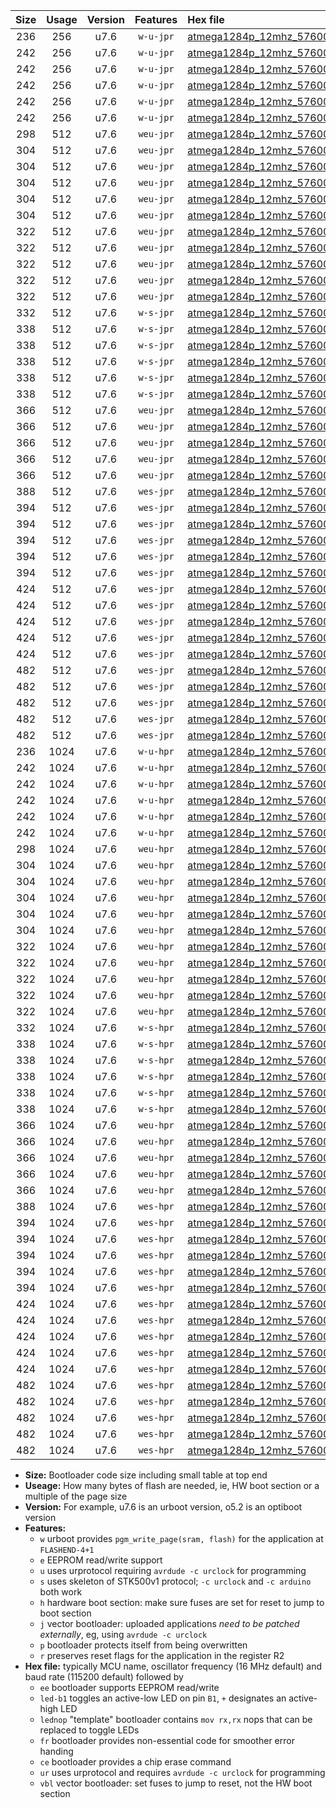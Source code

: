 |Size|Usage|Version|Features|Hex file|
|:-:|:-:|:-:|:-:|:--|
|236|256|u7.6|`w-u-jpr`|[atmega1284p_12mhz_57600bps_ur_vbl.hex](https://raw.githubusercontent.com/stefanrueger/urboot/main//atmega1284p_12mhz_57600bps_ur_vbl.hex)|
|242|256|u7.6|`w-u-jpr`|[atmega1284p_12mhz_57600bps_led+b5_ur_vbl.hex](https://raw.githubusercontent.com/stefanrueger/urboot/main//atmega1284p_12mhz_57600bps_led+b5_ur_vbl.hex)|
|242|256|u7.6|`w-u-jpr`|[atmega1284p_12mhz_57600bps_led+b7_ur_vbl.hex](https://raw.githubusercontent.com/stefanrueger/urboot/main//atmega1284p_12mhz_57600bps_led+b7_ur_vbl.hex)|
|242|256|u7.6|`w-u-jpr`|[atmega1284p_12mhz_57600bps_led+c7_ur_vbl.hex](https://raw.githubusercontent.com/stefanrueger/urboot/main//atmega1284p_12mhz_57600bps_led+c7_ur_vbl.hex)|
|242|256|u7.6|`w-u-jpr`|[atmega1284p_12mhz_57600bps_led+d7_ur_vbl.hex](https://raw.githubusercontent.com/stefanrueger/urboot/main//atmega1284p_12mhz_57600bps_led+d7_ur_vbl.hex)|
|242|256|u7.6|`w-u-jpr`|[atmega1284p_12mhz_57600bps_lednop_ur_vbl.hex](https://raw.githubusercontent.com/stefanrueger/urboot/main//atmega1284p_12mhz_57600bps_lednop_ur_vbl.hex)|
|298|512|u7.6|`weu-jpr`|[atmega1284p_12mhz_57600bps_ee_ur_vbl.hex](https://raw.githubusercontent.com/stefanrueger/urboot/main//atmega1284p_12mhz_57600bps_ee_ur_vbl.hex)|
|304|512|u7.6|`weu-jpr`|[atmega1284p_12mhz_57600bps_ee_led+b5_ur_vbl.hex](https://raw.githubusercontent.com/stefanrueger/urboot/main//atmega1284p_12mhz_57600bps_ee_led+b5_ur_vbl.hex)|
|304|512|u7.6|`weu-jpr`|[atmega1284p_12mhz_57600bps_ee_led+b7_ur_vbl.hex](https://raw.githubusercontent.com/stefanrueger/urboot/main//atmega1284p_12mhz_57600bps_ee_led+b7_ur_vbl.hex)|
|304|512|u7.6|`weu-jpr`|[atmega1284p_12mhz_57600bps_ee_led+c7_ur_vbl.hex](https://raw.githubusercontent.com/stefanrueger/urboot/main//atmega1284p_12mhz_57600bps_ee_led+c7_ur_vbl.hex)|
|304|512|u7.6|`weu-jpr`|[atmega1284p_12mhz_57600bps_ee_led+d7_ur_vbl.hex](https://raw.githubusercontent.com/stefanrueger/urboot/main//atmega1284p_12mhz_57600bps_ee_led+d7_ur_vbl.hex)|
|304|512|u7.6|`weu-jpr`|[atmega1284p_12mhz_57600bps_ee_lednop_ur_vbl.hex](https://raw.githubusercontent.com/stefanrueger/urboot/main//atmega1284p_12mhz_57600bps_ee_lednop_ur_vbl.hex)|
|322|512|u7.6|`weu-jpr`|[atmega1284p_12mhz_57600bps_ee_led+b5_fr_ur_vbl.hex](https://raw.githubusercontent.com/stefanrueger/urboot/main//atmega1284p_12mhz_57600bps_ee_led+b5_fr_ur_vbl.hex)|
|322|512|u7.6|`weu-jpr`|[atmega1284p_12mhz_57600bps_ee_led+b7_fr_ur_vbl.hex](https://raw.githubusercontent.com/stefanrueger/urboot/main//atmega1284p_12mhz_57600bps_ee_led+b7_fr_ur_vbl.hex)|
|322|512|u7.6|`weu-jpr`|[atmega1284p_12mhz_57600bps_ee_led+c7_fr_ur_vbl.hex](https://raw.githubusercontent.com/stefanrueger/urboot/main//atmega1284p_12mhz_57600bps_ee_led+c7_fr_ur_vbl.hex)|
|322|512|u7.6|`weu-jpr`|[atmega1284p_12mhz_57600bps_ee_led+d7_fr_ur_vbl.hex](https://raw.githubusercontent.com/stefanrueger/urboot/main//atmega1284p_12mhz_57600bps_ee_led+d7_fr_ur_vbl.hex)|
|322|512|u7.6|`weu-jpr`|[atmega1284p_12mhz_57600bps_ee_lednop_fr_ur_vbl.hex](https://raw.githubusercontent.com/stefanrueger/urboot/main//atmega1284p_12mhz_57600bps_ee_lednop_fr_ur_vbl.hex)|
|332|512|u7.6|`w-s-jpr`|[atmega1284p_12mhz_57600bps_vbl.hex](https://raw.githubusercontent.com/stefanrueger/urboot/main//atmega1284p_12mhz_57600bps_vbl.hex)|
|338|512|u7.6|`w-s-jpr`|[atmega1284p_12mhz_57600bps_led+b5_vbl.hex](https://raw.githubusercontent.com/stefanrueger/urboot/main//atmega1284p_12mhz_57600bps_led+b5_vbl.hex)|
|338|512|u7.6|`w-s-jpr`|[atmega1284p_12mhz_57600bps_led+b7_vbl.hex](https://raw.githubusercontent.com/stefanrueger/urboot/main//atmega1284p_12mhz_57600bps_led+b7_vbl.hex)|
|338|512|u7.6|`w-s-jpr`|[atmega1284p_12mhz_57600bps_led+c7_vbl.hex](https://raw.githubusercontent.com/stefanrueger/urboot/main//atmega1284p_12mhz_57600bps_led+c7_vbl.hex)|
|338|512|u7.6|`w-s-jpr`|[atmega1284p_12mhz_57600bps_led+d7_vbl.hex](https://raw.githubusercontent.com/stefanrueger/urboot/main//atmega1284p_12mhz_57600bps_led+d7_vbl.hex)|
|338|512|u7.6|`w-s-jpr`|[atmega1284p_12mhz_57600bps_lednop_vbl.hex](https://raw.githubusercontent.com/stefanrueger/urboot/main//atmega1284p_12mhz_57600bps_lednop_vbl.hex)|
|366|512|u7.6|`weu-jpr`|[atmega1284p_12mhz_57600bps_ee_led+b5_fr_ce_ur_vbl.hex](https://raw.githubusercontent.com/stefanrueger/urboot/main//atmega1284p_12mhz_57600bps_ee_led+b5_fr_ce_ur_vbl.hex)|
|366|512|u7.6|`weu-jpr`|[atmega1284p_12mhz_57600bps_ee_led+b7_fr_ce_ur_vbl.hex](https://raw.githubusercontent.com/stefanrueger/urboot/main//atmega1284p_12mhz_57600bps_ee_led+b7_fr_ce_ur_vbl.hex)|
|366|512|u7.6|`weu-jpr`|[atmega1284p_12mhz_57600bps_ee_led+c7_fr_ce_ur_vbl.hex](https://raw.githubusercontent.com/stefanrueger/urboot/main//atmega1284p_12mhz_57600bps_ee_led+c7_fr_ce_ur_vbl.hex)|
|366|512|u7.6|`weu-jpr`|[atmega1284p_12mhz_57600bps_ee_led+d7_fr_ce_ur_vbl.hex](https://raw.githubusercontent.com/stefanrueger/urboot/main//atmega1284p_12mhz_57600bps_ee_led+d7_fr_ce_ur_vbl.hex)|
|366|512|u7.6|`weu-jpr`|[atmega1284p_12mhz_57600bps_ee_lednop_fr_ce_ur_vbl.hex](https://raw.githubusercontent.com/stefanrueger/urboot/main//atmega1284p_12mhz_57600bps_ee_lednop_fr_ce_ur_vbl.hex)|
|388|512|u7.6|`wes-jpr`|[atmega1284p_12mhz_57600bps_ee_vbl.hex](https://raw.githubusercontent.com/stefanrueger/urboot/main//atmega1284p_12mhz_57600bps_ee_vbl.hex)|
|394|512|u7.6|`wes-jpr`|[atmega1284p_12mhz_57600bps_ee_led+b5_vbl.hex](https://raw.githubusercontent.com/stefanrueger/urboot/main//atmega1284p_12mhz_57600bps_ee_led+b5_vbl.hex)|
|394|512|u7.6|`wes-jpr`|[atmega1284p_12mhz_57600bps_ee_led+b7_vbl.hex](https://raw.githubusercontent.com/stefanrueger/urboot/main//atmega1284p_12mhz_57600bps_ee_led+b7_vbl.hex)|
|394|512|u7.6|`wes-jpr`|[atmega1284p_12mhz_57600bps_ee_led+c7_vbl.hex](https://raw.githubusercontent.com/stefanrueger/urboot/main//atmega1284p_12mhz_57600bps_ee_led+c7_vbl.hex)|
|394|512|u7.6|`wes-jpr`|[atmega1284p_12mhz_57600bps_ee_led+d7_vbl.hex](https://raw.githubusercontent.com/stefanrueger/urboot/main//atmega1284p_12mhz_57600bps_ee_led+d7_vbl.hex)|
|394|512|u7.6|`wes-jpr`|[atmega1284p_12mhz_57600bps_ee_lednop_vbl.hex](https://raw.githubusercontent.com/stefanrueger/urboot/main//atmega1284p_12mhz_57600bps_ee_lednop_vbl.hex)|
|424|512|u7.6|`wes-jpr`|[atmega1284p_12mhz_57600bps_ee_led+b5_fr_vbl.hex](https://raw.githubusercontent.com/stefanrueger/urboot/main//atmega1284p_12mhz_57600bps_ee_led+b5_fr_vbl.hex)|
|424|512|u7.6|`wes-jpr`|[atmega1284p_12mhz_57600bps_ee_led+b7_fr_vbl.hex](https://raw.githubusercontent.com/stefanrueger/urboot/main//atmega1284p_12mhz_57600bps_ee_led+b7_fr_vbl.hex)|
|424|512|u7.6|`wes-jpr`|[atmega1284p_12mhz_57600bps_ee_led+c7_fr_vbl.hex](https://raw.githubusercontent.com/stefanrueger/urboot/main//atmega1284p_12mhz_57600bps_ee_led+c7_fr_vbl.hex)|
|424|512|u7.6|`wes-jpr`|[atmega1284p_12mhz_57600bps_ee_led+d7_fr_vbl.hex](https://raw.githubusercontent.com/stefanrueger/urboot/main//atmega1284p_12mhz_57600bps_ee_led+d7_fr_vbl.hex)|
|424|512|u7.6|`wes-jpr`|[atmega1284p_12mhz_57600bps_ee_lednop_fr_vbl.hex](https://raw.githubusercontent.com/stefanrueger/urboot/main//atmega1284p_12mhz_57600bps_ee_lednop_fr_vbl.hex)|
|482|512|u7.6|`wes-jpr`|[atmega1284p_12mhz_57600bps_ee_led+b5_fr_ce_vbl.hex](https://raw.githubusercontent.com/stefanrueger/urboot/main//atmega1284p_12mhz_57600bps_ee_led+b5_fr_ce_vbl.hex)|
|482|512|u7.6|`wes-jpr`|[atmega1284p_12mhz_57600bps_ee_led+b7_fr_ce_vbl.hex](https://raw.githubusercontent.com/stefanrueger/urboot/main//atmega1284p_12mhz_57600bps_ee_led+b7_fr_ce_vbl.hex)|
|482|512|u7.6|`wes-jpr`|[atmega1284p_12mhz_57600bps_ee_led+c7_fr_ce_vbl.hex](https://raw.githubusercontent.com/stefanrueger/urboot/main//atmega1284p_12mhz_57600bps_ee_led+c7_fr_ce_vbl.hex)|
|482|512|u7.6|`wes-jpr`|[atmega1284p_12mhz_57600bps_ee_led+d7_fr_ce_vbl.hex](https://raw.githubusercontent.com/stefanrueger/urboot/main//atmega1284p_12mhz_57600bps_ee_led+d7_fr_ce_vbl.hex)|
|482|512|u7.6|`wes-jpr`|[atmega1284p_12mhz_57600bps_ee_lednop_fr_ce_vbl.hex](https://raw.githubusercontent.com/stefanrueger/urboot/main//atmega1284p_12mhz_57600bps_ee_lednop_fr_ce_vbl.hex)|
|236|1024|u7.6|`w-u-hpr`|[atmega1284p_12mhz_57600bps_ur.hex](https://raw.githubusercontent.com/stefanrueger/urboot/main//atmega1284p_12mhz_57600bps_ur.hex)|
|242|1024|u7.6|`w-u-hpr`|[atmega1284p_12mhz_57600bps_led+b5_ur.hex](https://raw.githubusercontent.com/stefanrueger/urboot/main//atmega1284p_12mhz_57600bps_led+b5_ur.hex)|
|242|1024|u7.6|`w-u-hpr`|[atmega1284p_12mhz_57600bps_led+b7_ur.hex](https://raw.githubusercontent.com/stefanrueger/urboot/main//atmega1284p_12mhz_57600bps_led+b7_ur.hex)|
|242|1024|u7.6|`w-u-hpr`|[atmega1284p_12mhz_57600bps_led+c7_ur.hex](https://raw.githubusercontent.com/stefanrueger/urboot/main//atmega1284p_12mhz_57600bps_led+c7_ur.hex)|
|242|1024|u7.6|`w-u-hpr`|[atmega1284p_12mhz_57600bps_led+d7_ur.hex](https://raw.githubusercontent.com/stefanrueger/urboot/main//atmega1284p_12mhz_57600bps_led+d7_ur.hex)|
|242|1024|u7.6|`w-u-hpr`|[atmega1284p_12mhz_57600bps_lednop_ur.hex](https://raw.githubusercontent.com/stefanrueger/urboot/main//atmega1284p_12mhz_57600bps_lednop_ur.hex)|
|298|1024|u7.6|`weu-hpr`|[atmega1284p_12mhz_57600bps_ee_ur.hex](https://raw.githubusercontent.com/stefanrueger/urboot/main//atmega1284p_12mhz_57600bps_ee_ur.hex)|
|304|1024|u7.6|`weu-hpr`|[atmega1284p_12mhz_57600bps_ee_led+b5_ur.hex](https://raw.githubusercontent.com/stefanrueger/urboot/main//atmega1284p_12mhz_57600bps_ee_led+b5_ur.hex)|
|304|1024|u7.6|`weu-hpr`|[atmega1284p_12mhz_57600bps_ee_led+b7_ur.hex](https://raw.githubusercontent.com/stefanrueger/urboot/main//atmega1284p_12mhz_57600bps_ee_led+b7_ur.hex)|
|304|1024|u7.6|`weu-hpr`|[atmega1284p_12mhz_57600bps_ee_led+c7_ur.hex](https://raw.githubusercontent.com/stefanrueger/urboot/main//atmega1284p_12mhz_57600bps_ee_led+c7_ur.hex)|
|304|1024|u7.6|`weu-hpr`|[atmega1284p_12mhz_57600bps_ee_led+d7_ur.hex](https://raw.githubusercontent.com/stefanrueger/urboot/main//atmega1284p_12mhz_57600bps_ee_led+d7_ur.hex)|
|304|1024|u7.6|`weu-hpr`|[atmega1284p_12mhz_57600bps_ee_lednop_ur.hex](https://raw.githubusercontent.com/stefanrueger/urboot/main//atmega1284p_12mhz_57600bps_ee_lednop_ur.hex)|
|322|1024|u7.6|`weu-hpr`|[atmega1284p_12mhz_57600bps_ee_led+b5_fr_ur.hex](https://raw.githubusercontent.com/stefanrueger/urboot/main//atmega1284p_12mhz_57600bps_ee_led+b5_fr_ur.hex)|
|322|1024|u7.6|`weu-hpr`|[atmega1284p_12mhz_57600bps_ee_led+b7_fr_ur.hex](https://raw.githubusercontent.com/stefanrueger/urboot/main//atmega1284p_12mhz_57600bps_ee_led+b7_fr_ur.hex)|
|322|1024|u7.6|`weu-hpr`|[atmega1284p_12mhz_57600bps_ee_led+c7_fr_ur.hex](https://raw.githubusercontent.com/stefanrueger/urboot/main//atmega1284p_12mhz_57600bps_ee_led+c7_fr_ur.hex)|
|322|1024|u7.6|`weu-hpr`|[atmega1284p_12mhz_57600bps_ee_led+d7_fr_ur.hex](https://raw.githubusercontent.com/stefanrueger/urboot/main//atmega1284p_12mhz_57600bps_ee_led+d7_fr_ur.hex)|
|322|1024|u7.6|`weu-hpr`|[atmega1284p_12mhz_57600bps_ee_lednop_fr_ur.hex](https://raw.githubusercontent.com/stefanrueger/urboot/main//atmega1284p_12mhz_57600bps_ee_lednop_fr_ur.hex)|
|332|1024|u7.6|`w-s-hpr`|[atmega1284p_12mhz_57600bps.hex](https://raw.githubusercontent.com/stefanrueger/urboot/main//atmega1284p_12mhz_57600bps.hex)|
|338|1024|u7.6|`w-s-hpr`|[atmega1284p_12mhz_57600bps_led+b5.hex](https://raw.githubusercontent.com/stefanrueger/urboot/main//atmega1284p_12mhz_57600bps_led+b5.hex)|
|338|1024|u7.6|`w-s-hpr`|[atmega1284p_12mhz_57600bps_led+b7.hex](https://raw.githubusercontent.com/stefanrueger/urboot/main//atmega1284p_12mhz_57600bps_led+b7.hex)|
|338|1024|u7.6|`w-s-hpr`|[atmega1284p_12mhz_57600bps_led+c7.hex](https://raw.githubusercontent.com/stefanrueger/urboot/main//atmega1284p_12mhz_57600bps_led+c7.hex)|
|338|1024|u7.6|`w-s-hpr`|[atmega1284p_12mhz_57600bps_led+d7.hex](https://raw.githubusercontent.com/stefanrueger/urboot/main//atmega1284p_12mhz_57600bps_led+d7.hex)|
|338|1024|u7.6|`w-s-hpr`|[atmega1284p_12mhz_57600bps_lednop.hex](https://raw.githubusercontent.com/stefanrueger/urboot/main//atmega1284p_12mhz_57600bps_lednop.hex)|
|366|1024|u7.6|`weu-hpr`|[atmega1284p_12mhz_57600bps_ee_led+b5_fr_ce_ur.hex](https://raw.githubusercontent.com/stefanrueger/urboot/main//atmega1284p_12mhz_57600bps_ee_led+b5_fr_ce_ur.hex)|
|366|1024|u7.6|`weu-hpr`|[atmega1284p_12mhz_57600bps_ee_led+b7_fr_ce_ur.hex](https://raw.githubusercontent.com/stefanrueger/urboot/main//atmega1284p_12mhz_57600bps_ee_led+b7_fr_ce_ur.hex)|
|366|1024|u7.6|`weu-hpr`|[atmega1284p_12mhz_57600bps_ee_led+c7_fr_ce_ur.hex](https://raw.githubusercontent.com/stefanrueger/urboot/main//atmega1284p_12mhz_57600bps_ee_led+c7_fr_ce_ur.hex)|
|366|1024|u7.6|`weu-hpr`|[atmega1284p_12mhz_57600bps_ee_led+d7_fr_ce_ur.hex](https://raw.githubusercontent.com/stefanrueger/urboot/main//atmega1284p_12mhz_57600bps_ee_led+d7_fr_ce_ur.hex)|
|366|1024|u7.6|`weu-hpr`|[atmega1284p_12mhz_57600bps_ee_lednop_fr_ce_ur.hex](https://raw.githubusercontent.com/stefanrueger/urboot/main//atmega1284p_12mhz_57600bps_ee_lednop_fr_ce_ur.hex)|
|388|1024|u7.6|`wes-hpr`|[atmega1284p_12mhz_57600bps_ee.hex](https://raw.githubusercontent.com/stefanrueger/urboot/main//atmega1284p_12mhz_57600bps_ee.hex)|
|394|1024|u7.6|`wes-hpr`|[atmega1284p_12mhz_57600bps_ee_led+b5.hex](https://raw.githubusercontent.com/stefanrueger/urboot/main//atmega1284p_12mhz_57600bps_ee_led+b5.hex)|
|394|1024|u7.6|`wes-hpr`|[atmega1284p_12mhz_57600bps_ee_led+b7.hex](https://raw.githubusercontent.com/stefanrueger/urboot/main//atmega1284p_12mhz_57600bps_ee_led+b7.hex)|
|394|1024|u7.6|`wes-hpr`|[atmega1284p_12mhz_57600bps_ee_led+c7.hex](https://raw.githubusercontent.com/stefanrueger/urboot/main//atmega1284p_12mhz_57600bps_ee_led+c7.hex)|
|394|1024|u7.6|`wes-hpr`|[atmega1284p_12mhz_57600bps_ee_led+d7.hex](https://raw.githubusercontent.com/stefanrueger/urboot/main//atmega1284p_12mhz_57600bps_ee_led+d7.hex)|
|394|1024|u7.6|`wes-hpr`|[atmega1284p_12mhz_57600bps_ee_lednop.hex](https://raw.githubusercontent.com/stefanrueger/urboot/main//atmega1284p_12mhz_57600bps_ee_lednop.hex)|
|424|1024|u7.6|`wes-hpr`|[atmega1284p_12mhz_57600bps_ee_led+b5_fr.hex](https://raw.githubusercontent.com/stefanrueger/urboot/main//atmega1284p_12mhz_57600bps_ee_led+b5_fr.hex)|
|424|1024|u7.6|`wes-hpr`|[atmega1284p_12mhz_57600bps_ee_led+b7_fr.hex](https://raw.githubusercontent.com/stefanrueger/urboot/main//atmega1284p_12mhz_57600bps_ee_led+b7_fr.hex)|
|424|1024|u7.6|`wes-hpr`|[atmega1284p_12mhz_57600bps_ee_led+c7_fr.hex](https://raw.githubusercontent.com/stefanrueger/urboot/main//atmega1284p_12mhz_57600bps_ee_led+c7_fr.hex)|
|424|1024|u7.6|`wes-hpr`|[atmega1284p_12mhz_57600bps_ee_led+d7_fr.hex](https://raw.githubusercontent.com/stefanrueger/urboot/main//atmega1284p_12mhz_57600bps_ee_led+d7_fr.hex)|
|424|1024|u7.6|`wes-hpr`|[atmega1284p_12mhz_57600bps_ee_lednop_fr.hex](https://raw.githubusercontent.com/stefanrueger/urboot/main//atmega1284p_12mhz_57600bps_ee_lednop_fr.hex)|
|482|1024|u7.6|`wes-hpr`|[atmega1284p_12mhz_57600bps_ee_led+b5_fr_ce.hex](https://raw.githubusercontent.com/stefanrueger/urboot/main//atmega1284p_12mhz_57600bps_ee_led+b5_fr_ce.hex)|
|482|1024|u7.6|`wes-hpr`|[atmega1284p_12mhz_57600bps_ee_led+b7_fr_ce.hex](https://raw.githubusercontent.com/stefanrueger/urboot/main//atmega1284p_12mhz_57600bps_ee_led+b7_fr_ce.hex)|
|482|1024|u7.6|`wes-hpr`|[atmega1284p_12mhz_57600bps_ee_led+c7_fr_ce.hex](https://raw.githubusercontent.com/stefanrueger/urboot/main//atmega1284p_12mhz_57600bps_ee_led+c7_fr_ce.hex)|
|482|1024|u7.6|`wes-hpr`|[atmega1284p_12mhz_57600bps_ee_led+d7_fr_ce.hex](https://raw.githubusercontent.com/stefanrueger/urboot/main//atmega1284p_12mhz_57600bps_ee_led+d7_fr_ce.hex)|
|482|1024|u7.6|`wes-hpr`|[atmega1284p_12mhz_57600bps_ee_lednop_fr_ce.hex](https://raw.githubusercontent.com/stefanrueger/urboot/main//atmega1284p_12mhz_57600bps_ee_lednop_fr_ce.hex)|

- **Size:** Bootloader code size including small table at top end
- **Useage:** How many bytes of flash are needed, ie, HW boot section or a multiple of the page size
- **Version:** For example, u7.6 is an urboot version, o5.2 is an optiboot version
- **Features:**
  + `w` urboot provides `pgm_write_page(sram, flash)` for the application at `FLASHEND-4+1`
  + `e` EEPROM read/write support
  + `u` uses urprotocol requiring `avrdude -c urclock` for programming
  + `s` uses skeleton of STK500v1 protocol; `-c urclock` and `-c arduino` both work
  + `h` hardware boot section: make sure fuses are set for reset to jump to boot section
  + `j` vector bootloader: uploaded applications *need to be patched externally*, eg, using `avrdude -c urclock`
  + `p` bootloader protects itself from being overwritten
  + `r` preserves reset flags for the application in the register R2
- **Hex file:** typically MCU name, oscillator frequency (16 MHz default) and baud rate (115200 default) followed by
  + `ee` bootloader supports EEPROM read/write
  + `led-b1` toggles an active-low LED on pin `B1`, `+` designates an active-high LED
  + `lednop` "template" bootloader contains `mov rx,rx` nops that can be replaced to toggle LEDs
  + `fr` bootloader provides non-essential code for smoother error handing
  + `ce` bootloader provides a chip erase command
  + `ur` uses urprotocol and requires `avrdude -c urclock` for programming
  + `vbl` vector bootloader: set fuses to jump to reset, not the HW boot section
